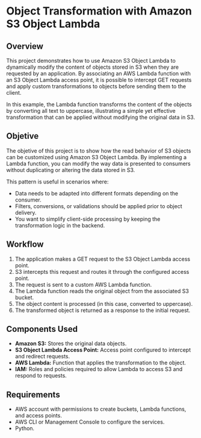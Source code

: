 # Object Transformation with Amazon S3 Object Lambda

## Overview

This project demonstrates how to use Amazon S3 Object Lambda to dynamically modify the content of objects stored in S3 when they are requested by an application. By associating an AWS Lambda function with an S3 Object Lambda access point, it is possible to intercept GET requests and apply custom transformations to objects before sending them to the client.

In this example, the Lambda function transforms the content of the objects by converting all text to uppercase, illustrating a simple yet effective transformation that can be applied without modifying the original data in S3.

## Objetive

The objetive of this project is to show how the read behavior of S3 objects can be customized using Amazon S3 Object Lambda. By implementing a Lambda function, you can modify the way data is presented to consumers without duplicating or altering the data stored in S3.

This pattern is useful in scenarios where:

- Data needs to be adapted into different formats depending on the consumer.
- Filters, conversions, or validations should be applied prior to object delivery.
- You want to simplify client-side processing by keeping the transformation logic in the backend.

## Workflow

1. The application makes a GET request to the S3 Object Lambda access point.
2. S3 intercepts this request and routes it through the configured access point.
3. The request is sent to a custom AWS Lambda function.
4. The Lambda function reads the original object from the associated S3 bucket.
5. The object content is processed (in this case, converted to uppercase).
6. The transformed object is returned as a response to the initial request.

## Components Used

- **Amazon S3:** Stores the original data objects.
- **S3 Object Lambda Access Point:** Access point configured to intercept and redirect requests.
- **AWS Lambda:** Function that applies the transformation to the object.
- **IAM:** Roles and policies required to allow Lambda to access S3 and respond to requests.

## Requirements

- AWS account with permissions to create buckets, Lambda functions, and access points.
- AWS CLI or Management Console to configure the services.
- Python.
